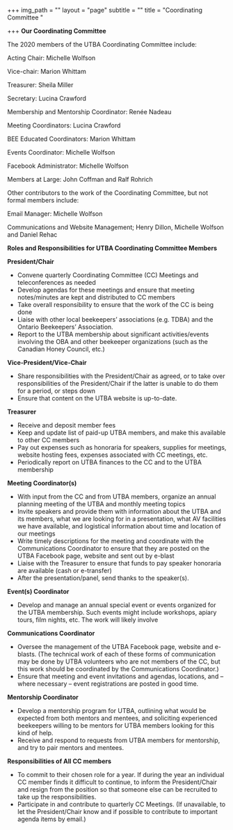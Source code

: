 +++
img_path = ""
layout = "page"
subtitle = ""
title = "Coordinating Committee "

+++
**Our Coordinating Committee**

The 2020 members of the UTBA Coordinating Committee include:

Acting Chair: Michelle Wolfson

Vice-chair: Marion Whittam

Treasurer: Sheila Miller

Secretary: Lucina Crawford

Membership and Mentorship Coordinator: Renée Nadeau

Meeting Coordinators: Lucina Crawford

BEE Educated Coordinators: Marion Whittam

Events Coordinator: Michelle Wolfson

Facebook Administrator: Michelle Wolfson

Members at Large: John Coffman and Ralf Rohrich

Other contributors to the work of the Coordinating Committee, but not formal members include:

Email Manager: Michelle Wolfson

Communications and Website Management; Henry Dillon, Michelle Wolfson and Daniel Rehac

**Roles and Responsibilities for UTBA Coordinating Committee Members**

**President/Chair**

* Convene quarterly Coordinating Committee (CC) Meetings and teleconferences as needed
* Develop agendas for these meetings and ensure that meeting notes/minutes are kept and distributed to CC members
* Take overall responsibility to ensure that the work of the CC is being done
* Liaise with other local beekeepers’ associations (e.g. TDBA) and the Ontario Beekeepers’ Association.
* Report to the UTBA membership about significant activities/events involving the OBA and other beekeeper organizations (such as the Canadian Honey Council, etc.)

**Vice-President/Vice-Chair**

* Share responsibilities with the President/Chair as agreed, or to take over responsibilities of the President/Chair if the latter is unable to do them for a period, or steps down
* Ensure that content on the UTBA website is up-to-date.

**Treasurer**

* Receive and deposit member fees
* Keep and update list of paid-up UTBA members, and make this available to other CC members
* Pay out expenses such as honoraria for speakers, supplies for meetings, website hosting fees, expenses associated with CC meetings, etc.
* Periodically report on UTBA finances to the CC and to the UTBA membership

**Meeting Coordinator(s)**

* With input from the CC and from UTBA members, organize an annual planning meeting of the UTBA and monthly meeting topics
* Invite speakers and provide them with information about the UTBA and its members, what we are looking for in a presentation, what AV facilities we have available, and logistical information about time and location of our meetings
* Write timely descriptions for the meeting and coordinate with the Communications Coordinator to ensure that they are posted on the UTBA Facebook page, website and sent out by e-blast
* Liaise with the Treasurer to ensure that funds to pay speaker honoraria are available (cash or e-transfer)
* After the presentation/panel, send thanks to the speaker(s).

**Event(s) Coordinator**

* Develop and manage an annual special event or events organized for the UTBA membership. Such events might include workshops, apiary tours, film nights, etc. The work will likely involve

**Communications Coordinator**

* Oversee the management of the UTBA Facebook page, website and e-blasts. (The technical work of each of these forms of communication may be done by UTBA volunteers who are not members of the CC, but this work should be coordinated by the Communications Coordinator.)
* Ensure that meeting and event invitations and agendas, locations, and – where necessary – event registrations are posted in good time.

**Mentorship Coordinator**

* Develop a mentorship program for UTBA, outlining what would be expected from both mentors and mentees, and soliciting experienced beekeepers willing to be mentors for UTBA members looking for this kind of help.
* Receive and respond to requests from UTBA members for mentorship, and try to pair mentors and mentees.

**Responsibilities of All CC members**

* To commit to their chosen role for a year. If during the year an individual CC member finds it difficult to continue, to inform the President/Chair and resign from the position so that someone else can be recruited to take up the responsibilities.
* Participate in and contribute to quarterly CC Meetings. (If unavailable, to let the President/Chair know and if possible to contribute to important agenda items by email.)